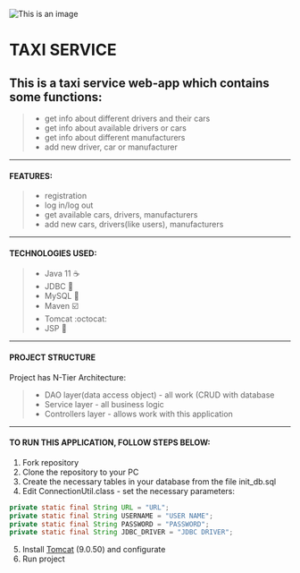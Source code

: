 ![This is an image](https://upload.wikimedia.org/wikipedia/commons/1/10/Fake_Taxi_logo.svg)
# TAXI SERVICE
## This is a taxi service web-app which contains some functions: 
> - get info about different drivers and their cars
> - get info about available drivers or cars
> - get info about different manufacturers
> - add new driver, car or manufacturer
---
#### FEATURES:
> - registration
> - log in/log out 
> - get available cars, drivers, manufacturers
> - add new cars, drivers(like users), manufacturers
---
#### TECHNOLOGIES USED:
> - Java 11 :coffee:
> - JDBC :fax:
> - MySQL :newspaper:
> - Maven :ballot_box_with_check:
> - Tomcat :octocat:
> - JSP :page_facing_up: 
---
#### PROJECT STRUCTURE
Project has N-Tier Architecture:

> - DAO layer(data access object) - all work (CRUD with database
> - Service layer - all business logic
> - Controllers layer - allows work with this application
---
#### TO RUN THIS APPLICATION, FOLLOW STEPS BELOW:
1. Fork repository
2. Clone the repository to your PC
3. Create the necessary tables in your database from the file init_db.sql
4. Edit ConnectionUtil.class - set the necessary parameters:
``` java
private static final String URL = "URL";
private static final String USERNAME = "USER NAME";
private static final String PASSWORD = "PASSWORD";
private static final String JDBC_DRIVER = "JDBC DRIVER";
```
5. Install [Tomcat](https://archive.apache.org/dist/tomcat/tomcat-9/v9.0.50/bin/) (9.0.50) and configurate
6. Run project